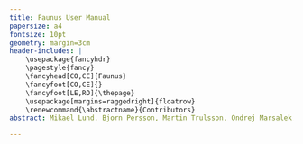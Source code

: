 ```yaml
---
title: Faunus User Manual
papersize: a4
fontsize: 10pt
geometry: margin=3cm
header-includes: |
    \usepackage{fancyhdr}
    \pagestyle{fancy}
    \fancyhead[CO,CE]{Faunus}
    \fancyfoot[CO,CE]{}
    \fancyfoot[LE,RO]{\thepage}
    \usepackage[margins=raggedright]{floatrow}
    \renewcommand{\abstractname}{Contributors}
abstract: Mikael Lund, Bjorn Persson, Martin Trulsson, Ondrej Marsalek, Christophe Labbez, Andre Teixeira, Anil Kurut, Chris Evers, Magnus Ullner, Robert Vacha, Axel Thuresson, Bjorn Stenqvist, Joao Henriques, Alexei Abrikossov, Giulio Tesei, Lukas Sukenik, Coralie Pasquier, Niels Kouwenhoven

---
```


